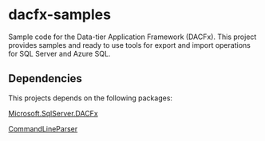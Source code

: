 # dacfx-samples
Sample code for the Data-tier Application Framework (DACFx). This project provides samples and ready to use tools for export and import operations for SQL Server and Azure SQL.

## Dependencies
This projects depends on the following packages:

[Microsoft.SqlServer.DACFx](https://www.nuget.org/packages/Microsoft.SqlServer.DACFx/)

[CommandLineParser](https://www.nuget.org/packages/CommandLineParser/)
